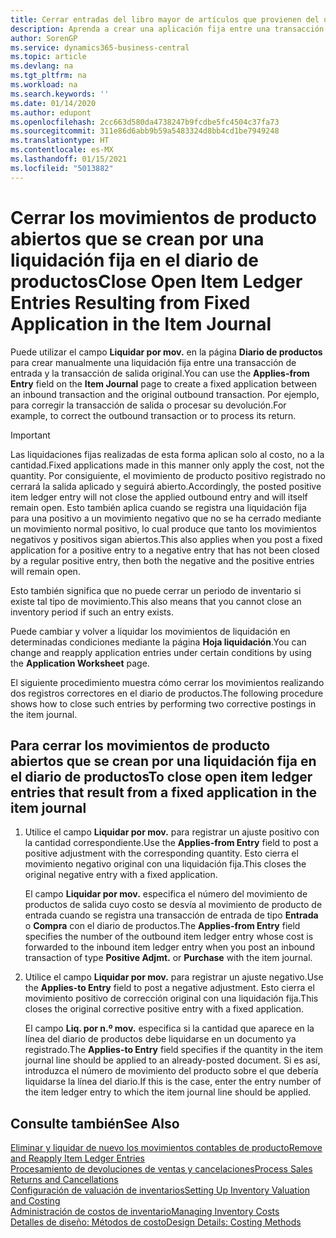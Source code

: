```yaml
---
title: Cerrar entradas del libro mayor de artículos que provienen del uso de una aplicación fija
description: Aprenda a crear una aplicación fija entre una transacción de entrada y la transacción de salida original en el diario de productos.
author: SorenGP
ms.service: dynamics365-business-central
ms.topic: article
ms.devlang: na
ms.tgt_pltfrm: na
ms.workload: na
ms.search.keywords: ''
ms.date: 01/14/2020
ms.author: edupont
ms.openlocfilehash: 2cc663d580da4738247b9fcdbe5fc4504c37fa73
ms.sourcegitcommit: 311e86d6abb9b59a5483324d8bb4cd1be7949248
ms.translationtype: HT
ms.contentlocale: es-MX
ms.lasthandoff: 01/15/2021
ms.locfileid: "5013882"
---
```

# <a name="close-open-item-ledger-entries-resulting-from-fixed-application-in-the-item-journal"></a><span data-ttu-id="72d73-103">Cerrar los movimientos de producto abiertos que se crean por una liquidación fija en el diario de productos</span><span class="sxs-lookup"><span data-stu-id="72d73-103">Close Open Item Ledger Entries Resulting from Fixed Application in the Item Journal</span></span>

<span data-ttu-id="72d73-104">Puede utilizar el campo **Liquidar por mov.** en la página **Diario de productos** para crear manualmente una liquidación fija entre una transacción de entrada y la transacción de salida original.</span><span class="sxs-lookup"><span data-stu-id="72d73-104">You can use the **Applies-from Entry** field on the **Item Journal** page to create a fixed application between an inbound transaction and the original outbound transaction.</span></span> <span data-ttu-id="72d73-105">Por ejemplo, para corregir la transacción de salida o procesar su devolución.</span><span class="sxs-lookup"><span data-stu-id="72d73-105">For example, to correct the outbound transaction or to process its return.</span></span>  

> [!IMPORTANT]  
> <span data-ttu-id="72d73-106">Las liquidaciones fijas realizadas de esta forma aplican solo al costo, no a la cantidad.</span><span class="sxs-lookup"><span data-stu-id="72d73-106">Fixed applications made in this manner only apply the cost, not the quantity.</span></span> <span data-ttu-id="72d73-107">Por consiguiente, el movimiento de producto positivo registrado no cerrará la salida aplicado y seguirá abierto.</span><span class="sxs-lookup"><span data-stu-id="72d73-107">Accordingly, the posted positive item ledger entry will not close the applied outbound entry and will itself remain open.</span></span> <span data-ttu-id="72d73-108">Esto también aplica cuando se registra una liquidación fija para una positivo a un movimiento negativo que no se ha cerrado mediante un movimiento normal positivo, lo cual produce que tanto los movimientos negativos y positivos sigan abiertos.</span><span class="sxs-lookup"><span data-stu-id="72d73-108">This also applies when you post a fixed application for a positive entry to a negative entry that has not been closed by a regular positive entry, then both the negative and the positive entries will remain open.</span></span>  
>
> <span data-ttu-id="72d73-109">Esto también significa que no puede cerrar un periodo de inventario si existe tal tipo de movimiento.</span><span class="sxs-lookup"><span data-stu-id="72d73-109">This also means that you cannot close an inventory period if such an entry exists.</span></span>  

<span data-ttu-id="72d73-110">Puede cambiar y volver a liquidar los movimientos de liquidación en determinadas condiciones mediante la página **Hoja liquidación**.</span><span class="sxs-lookup"><span data-stu-id="72d73-110">You can change and reapply application entries under certain conditions by using the **Application Worksheet** page.</span></span>  

<span data-ttu-id="72d73-111">El siguiente procedimiento muestra cómo cerrar los movimientos realizando dos registros correctores en el diario de productos.</span><span class="sxs-lookup"><span data-stu-id="72d73-111">The following procedure shows how to close such entries by performing two corrective postings in the item journal.</span></span>  

## <a name="to-close-open-item-ledger-entries-that-result-from-a-fixed-application-in-the-item-journal"></a><span data-ttu-id="72d73-112">Para cerrar los movimientos de producto abiertos que se crean por una liquidación fija en el diario de productos</span><span class="sxs-lookup"><span data-stu-id="72d73-112">To close open item ledger entries that result from a fixed application in the item journal</span></span>  

1. <span data-ttu-id="72d73-113">Utilice el campo **Liquidar por mov.** para registrar un ajuste positivo con la cantidad correspondiente.</span><span class="sxs-lookup"><span data-stu-id="72d73-113">Use the **Applies-from Entry** field to post a positive adjustment with the corresponding quantity.</span></span> <span data-ttu-id="72d73-114">Esto cierra el movimiento negativo original con una liquidación fija.</span><span class="sxs-lookup"><span data-stu-id="72d73-114">This closes the original negative entry with a fixed application.</span></span>  

    <span data-ttu-id="72d73-115">El campo **Liquidar por mov.** especifica el número del movimiento de productos de salida cuyo costo se desvía al movimiento de producto de entrada cuando se registra una transacción de entrada de tipo **Entrada** o **Compra** con el diario de productos.</span><span class="sxs-lookup"><span data-stu-id="72d73-115">The **Applies-from Entry** field specifies the number of the outbound item ledger entry whose cost is forwarded to the inbound item ledger entry when you post an inbound transaction of type **Positive Adjmt.** or **Purchase** with the item journal.</span></span>  
2. <span data-ttu-id="72d73-116">Utilice el campo **Liquidar por mov.** para registrar un ajuste negativo.</span><span class="sxs-lookup"><span data-stu-id="72d73-116">Use the **Applies-to Entry** field to post a negative adjustment.</span></span> <span data-ttu-id="72d73-117">Esto cierra el movimiento positivo de corrección original con una liquidación fija.</span><span class="sxs-lookup"><span data-stu-id="72d73-117">This closes the original corrective positive entry with a fixed application.</span></span>  

    <span data-ttu-id="72d73-118">El campo **Liq. por n.º mov.** especifica si la cantidad que aparece en la línea del diario de productos debe liquidarse en un documento ya registrado.</span><span class="sxs-lookup"><span data-stu-id="72d73-118">The **Applies-to Entry** field specifies if the quantity in the item journal line should be applied to an already-posted document.</span></span> <span data-ttu-id="72d73-119">Si es así, introduzca el número de movimiento del producto sobre el que debería liquidarse la línea del diario.</span><span class="sxs-lookup"><span data-stu-id="72d73-119">If this is the case, enter the entry number of the item ledger entry to which the item journal line should be applied.</span></span>

## <a name="see-also"></a><span data-ttu-id="72d73-120">Consulte también</span><span class="sxs-lookup"><span data-stu-id="72d73-120">See Also</span></span>

[<span data-ttu-id="72d73-121">Eliminar y liquidar de nuevo los movimientos contables de producto</span><span class="sxs-lookup"><span data-stu-id="72d73-121">Remove and Reapply Item Ledger Entries</span></span>](finance-how-to-remove-and-reapply-item-entries.md)  
[<span data-ttu-id="72d73-122">Procesamiento de devoluciones de ventas y cancelaciones</span><span class="sxs-lookup"><span data-stu-id="72d73-122">Process Sales Returns and Cancellations</span></span>](sales-how-process-sales-returns-cancellations.md)  
[<span data-ttu-id="72d73-123">Configuración de valuación de inventarios</span><span class="sxs-lookup"><span data-stu-id="72d73-123">Setting Up Inventory Valuation and Costing</span></span>](finance-set-up-inventory-valuation-and-costing.md)  
[<span data-ttu-id="72d73-124">Administración de costos de inventario</span><span class="sxs-lookup"><span data-stu-id="72d73-124">Managing Inventory Costs</span></span>](finance-manage-inventory-costs.md)  
[<span data-ttu-id="72d73-125">Detalles de diseño: Métodos de costo</span><span class="sxs-lookup"><span data-stu-id="72d73-125">Design Details: Costing Methods</span></span>](design-details-costing-methods.md)
